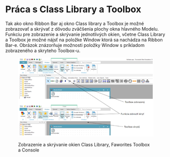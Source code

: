 # Práca s Class Library a Toolbox

Tak ako okno Ribbon Bar aj okno Class library a Toolbox je možné zobrazovať a skrývať z dôvodu zväčšenia plochy okna hlavného Modelu. Funkciu pre zobrazenie a skrývanie jednotlivých okien, včetne Class Library a Toolbox je možné nájsť na položke Window ktorá sa nachádza na Ribbon Bar-e. Obrázok znázorňuje možnosti položky Window s príkladom zobrazeného a skryteho Toolbox-u.

<figure><img src="../.gitbook/assets/Zobrazenie_a_skr_okien.png" alt=""><figcaption><p>Zobrazenie a skrývanie okien Class Library, Faworites Toolbox a Console</p></figcaption></figure>
